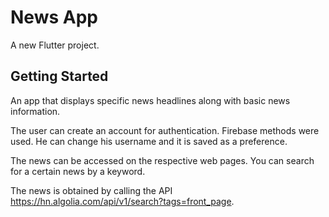 # News App

A new Flutter project.

## Getting Started

An app that displays specific news headlines along with basic news information.

The user can create an account for authentication. Firebase methods were used. He can change his username and it is saved as a preference.

The news can be accessed on the respective web pages. You can search for a certain news by a keyword.

The news is obtained by calling the API https://hn.algolia.com/api/v1/search?tags=front_page.

